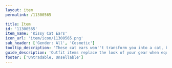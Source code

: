 ```yaml
---
layout: item
permalink: /11300565

title: Item
id: '11300565'
item_name: 'Kissy Cat Ears'
icon_url: 'item/icon/11300565.png'
sub_header: ['Gender: All', 'Cosmetic']
tooltip_description: 'These cat ears won''t transform you into a cat, but who cares? They''re cute!'
guide_description: 'Outfit items replace the look of your gear when equipped.'
footer: ['Untradable, Unsellable']
---
```

